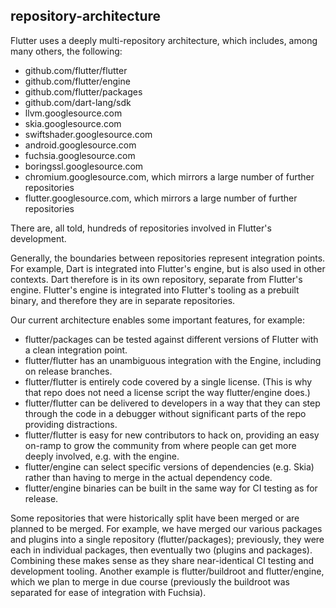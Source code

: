 
## repository-architecture

Flutter uses a deeply multi-repository architecture, which includes, among many others, the following:

* github.com/flutter/flutter
* github.com/flutter/engine
* github.com/flutter/packages
* github.com/dart-lang/sdk
* llvm.googlesource.com
* skia.googlesource.com
* swiftshader.googlesource.com
* android.googlesource.com
* fuchsia.googlesource.com
* boringssl.googlesource.com
* chromium.googlesource.com, which mirrors a large number of further repositories
* flutter.googlesource.com, which mirrors a large number of further repositories

There are, all told, hundreds of repositories involved in Flutter's development.

Generally, the boundaries between repositories represent integration points. For example, Dart is integrated into Flutter's engine, but is also used in other contexts. Dart therefore is in its own repository, separate from Flutter's engine. Flutter's engine is integrated into Flutter's tooling as a prebuilt binary, and therefore they are in separate repositories.

Our current architecture enables some important features, for example:

 - flutter/packages can be tested against different versions of Flutter with a clean integration point.
 - flutter/flutter has an unambiguous integration with the Engine, including on release branches.
 - flutter/flutter is entirely code covered by a single license. (This is why that repo does not need a license script the way flutter/engine does.)
 - flutter/flutter can be delivered to developers in a way that they can step through the code in a debugger without significant parts of the repo providing distractions.
 - flutter/flutter is easy for new contributors to hack on, providing an easy on-ramp to grow the community from where people can get more deeply involved, e.g. with the engine.
 - flutter/engine can select specific versions of dependencies (e.g. Skia) rather than having to merge in the actual dependency code.
 - flutter/engine binaries can be built in the same way for CI testing as for release.

Some repositories that were historically split have been merged or are planned to be merged. For example, we have merged our various packages and plugins into a single repository (flutter/packages); previously, they were each in individual packages, then eventually two (plugins and packages). Combining these makes sense as they share near-identical CI testing and development tooling. Another example is flutter/buildroot and flutter/engine, which we plan to merge in due course (previously the buildroot was separated for ease of integration with Fuchsia).